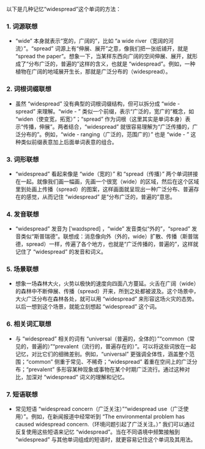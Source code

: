 以下是几种记忆“widespread”这个单词的方法：

### 1. 词源联想
 - “wide” 本身就表示“宽的，广阔的”，比如 “a wide river（宽阔的河流）”。“spread” 词源上有“伸展、展开”之意，像我们把一张纸铺开，就是 “spread the paper”。想象一下，当某样东西向广阔的空间伸展、展开，就形成了“分布广泛的，普遍的”这样的含义，也就是 “widespread”。例如，一种植物在广阔的地域展开生长，那就是广泛分布的（widespread）。

### 2. 词根词缀联想
 - 虽然 “widespread” 没有典型的词根词缀结构，但可以拆分成 “wide - spread” 来理解。“wide - ” 类似一个前缀，表示“广泛的，宽广的”概念，如 “widen（使变宽，拓宽）”；“spread” 作为词根（这里其实是单词本身）表示“传播，伸展”。两者结合，“widespread” 就很容易理解为“广泛传播的，广泛分布的”。例如，“wide - ranging（广泛的，范围广的）” 也是 “wide - ” 这种类似前缀表意加上后面单词表意的组合。

### 3. 词形联想
 - “widespread” 看起来像是 “wide（宽的）” 和 “spread（传播）” 两个单词拼接在一起。就像我们画一幅画，先画一个很宽（wide）的区域，然后在这个区域里到处画上传播（spread）的图案，这样画面就呈现出一种广泛分布、普遍存在的感觉，从而记住 “widespread” 是“分布广泛的，普遍的”意思。

### 4. 发音联想
 - “widespread” 发音为 [ˈwaɪdspred] ，“wide” 发音类似“外的”，“spread” 发音类似“斯普瑞德”。联想成：消息像向外（外的，wide）扩散、传播（斯普瑞德，spread）一样，传遍了各个地方，也就是“广泛传播的，普遍的”，这样就记住了 “widespread” 的发音和词义。

### 5. 场景联想
 - 想象一场森林大火，火势以极快的速度向四面八方蔓延。火舌在广阔（wide）的森林中不断伸展、传播（spread）开来，所到之处都被波及。这个场景中，大火广泛分布在森林各处，就可以用 “widespread” 来形容这场火灾的态势。以后一想到这个场景，就能立刻想起 “widespread” 这个词。

### 6. 相关词汇联想
 - 与 “widespread” 相关的词有 “universal（普遍的，全体的）”“common（常见的，普遍的）”“prevalent（流行的，普遍存在的）”。可以将这些词放在一起记忆，对比它们的细微差别。例如，“universal” 更强调全体性，涵盖整个范围；“common” 侧重于常见、不稀奇；“widespread” 着重在空间上的广泛分布；“prevalent” 多形容某种现象或事物在某个时期广泛流行。通过这种对比，加深对 “widespread” 词义的理解和记忆。

### 7. 短语联想
 - 常见短语 “widespread concern（广泛关注）”“widespread use（广泛使用）”。例如，在新闻报道中经常听到 “The environmental problem has caused widespread concern.（环境问题引起了广泛关注。）” 我们可以通过反复使用这些短语来记忆 “widespread”。当在不同语境中频繁接触到 “widespread” 与其他单词组成的短语时，就更容易记住这个单词及其用法。 